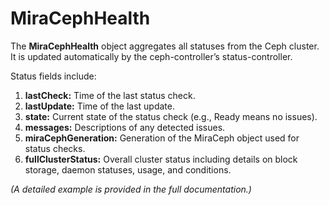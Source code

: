 # MiraCephHealth

The **MiraCephHealth** object aggregates all statuses from the Ceph cluster. It is updated automatically by the ceph-controller’s status-controller.

Status fields include:
1. **lastCheck:** Time of the last status check.
2. **lastUpdate:** Time of the last update.
3. **state:** Current state of the status check (e.g., Ready means no issues).
4. **messages:** Descriptions of any detected issues.
5. **miraCephGeneration:** Generation of the MiraCeph object used for status checks.
6. **fullClusterStatus:** Overall cluster status including details on block storage, daemon statuses, usage, and conditions.

*(A detailed example is provided in the full documentation.)*
